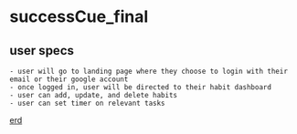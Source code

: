 # successCue_final

## user specs
    - user will go to landing page where they choose to login with their email or their google account
    - once logged in, user will be directed to their habit dashboard
    - user can add, update, and delete habits
    - user can set timer on relevant tasks

[erd](http://i.imgur.com/THkRSWb.png)
